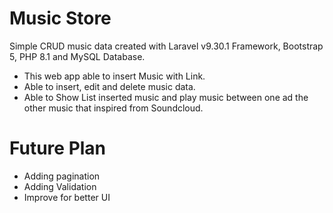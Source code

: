 # Music Store
Simple CRUD music data created with Laravel v9.30.1 Framework, Bootstrap 5, PHP 8.1 and MySQL Database. 
* This web app able to insert Music with Link. 
* Able to insert, edit and delete music data.
* Able to Show List inserted music and play music between one ad the other music that inspired from Soundcloud. 

# Future Plan
- Adding pagination
- Adding Validation
- Improve for better UI
